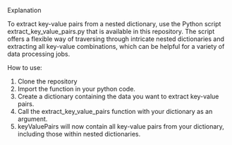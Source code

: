 Explanation

To extract key-value pairs from a nested dictionary, use the Python script extract_key_value_pairs.py that is available in this repository. The script offers a flexible way of traversing through intricate nested dictionaries and extracting all key-value combinations, which can be helpful for a variety of data processing jobs.


How to use:

1. Clone the repository
2. Import the function in your python code.
3. Create a dictionary containing the data you want to extract key-value pairs.
4. Call the extract_key_value_pairs function with your dictionary as an argument.
5. keyValuePairs will now contain all key-value pairs from your dictionary, including those within nested dictionaries.
